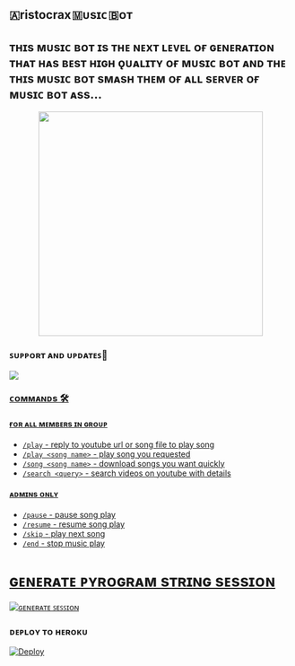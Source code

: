<h2 align="centre">🇦ristocrax 🇲ᴜsɪᴄ 🇧ᴏᴛ  </h2>

## ᴛʜɪs ᴍᴜsɪᴄ ʙᴏᴛ ɪs ᴛʜᴇ ɴᴇxᴛ ʟᴇᴠᴇʟ ᴏғ ɢᴇɴᴇʀᴀᴛɪᴏɴ ᴛʜᴀᴛ ʜᴀs ʙᴇsᴛ ʜɪɢʜ ǫᴜᴀʟɪᴛʏ ᴏғ ᴍᴜsɪᴄ ʙᴏᴛ ᴀɴᴅ ᴛʜᴇ ᴛʜɪs ᴍᴜsɪᴄ ʙᴏᴛ sᴍᴀsʜ ᴛʜᴇᴍ ᴏғ ᴀʟʟ sᴇʀᴠᴇʀ ᴏғ ᴍᴜsɪᴄ ʙᴏᴛ ᴀss...

<p align="center"><a href="https://t.me/secretland_xd"><img src="https://telegra.ph/file/99160c3518583eb5d8c0d.jpg" width="400"></a></p>



### ꜱᴜᴘᴘᴏʀᴛ ᴀɴᴅ ᴜᴘᴅᴀᴛᴇꜱ🎑
<a href="https://t.me/secretland_xd"><img src="https://img.shields.io/badge/Join-Group%20Support-blue.svg?style=for-the-badge&logo=Telegram">

### ᴄᴏᴍᴍᴀɴᴅs 🛠
#### ғᴏʀ ᴀʟʟ ᴍᴇᴍʙᴇʀs ɪɴ ɢʀᴏᴜᴘ
- `/play` - reply to youtube url or song file to play song
- `/play <song name>` - play song you requested
- `/song <song name>` - download songs you want quickly
- `/search <query>` - search videos on youtube with details

#### ᴀᴅᴍɪɴs ᴏɴʟʏ
- `/pause` - pause song play
- `/resume` - resume song play
- `/skip` - play next song
- `/end` - stop music play


# ɢᴇɴᴇʀᴀᴛᴇ ᴘʏʀᴏɢʀᴀᴍ sᴛʀɪɴɢ sᴇssɪᴏɴ

[![ɢᴇɴᴇʀᴀᴛᴇ ꜱᴇꜱꜱɪᴏɴ](https://img.shields.io/badge/repl.it-generateString-yellowgreen)](https://t.me/SessionStringGeneratorZBot)


### ᴅᴇᴘʟᴏʏ ᴛᴏ ʜᴇʀᴏᴋᴜ

[![Deploy](https://www.herokucdn.com/deploy/button.svg)](https://heroku.com/deploy?template=https://github.com/sakshi444a/Aristocrax)
